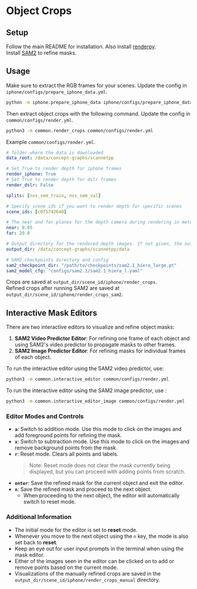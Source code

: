 # Object Crops

## Setup
Follow the main README for installation. Also install [renderpy](https://github.com/liu115/renderpy).   
Install [SAM2](https://github.com/facebookresearch/segment-anything-2/tree/main) to refine masks.

## Usage
Make sure to extract the RGB frames for your scenes. Update the config in `iphone/configs/prepare_iphone_data.yml`.

```bash
python -m iphone.prepare_iphone_data iphone/configs/prepare_iphone_data.yml
```

Then extract object crops with the following command. Update the config in `common/configs/render.yml`.

```bash
python3 -m common.render_crops common/configs/render.yml
```

Example `common/configs/render.yml`.
```yaml
# folder where the data is downloaded
data_root: /data/concept-graphs/scannetpp

# Set True to render depth for iphone frames
render_iphone: True
# Set True to render depth for dslr frames
render_dslr: False

splits: [nvs_sem_train, nvs_sem_val]

# Specify scene ids if you want to render depth for specific scenes
scene_ids: [c0f5742640]

# The near and far planes for the depth camera during rendering in meters.
near: 0.05
far: 20.0

# Output directory for the rendered depth images. If not given, the output will be saved to data folder in data_root
output_dir: /data/concept-graphs/scannetpp/data

# SAM2 checkpoints directory and config
sam2_checkpoint_dir: "/path/to/checkpoints/sam2.1_hiera_large.pt"
sam2_model_cfg: "configs/sam2.1/sam2.1_hiera_l.yaml"
```

Crops are saved at `output_dir/scene_id/iphone/render_crops`.   
Refined crops after running SAM2 are saved at `output_dir/scene_id/iphone/render_crops_sam2`.

## Interactive Mask Editors

There are two interactive editors to visualize and refine object masks:

1. **SAM2 Video Predictor Editor**: For refining one frame of each object and using SAM2's video predictor to propagate masks to other frames.
2. **SAM2 Image Predictor Editor**: For refining masks for individual frames of each object.

To run the interactive editor using the SAM2 video predictor, use:

```bash
python3 -m common.interactive_editor common/configs/render.yml
```

To run the interactive editor using the SAM2 image predictor, use :

```bash
python3 -m common.interactive_editor_image common/configs/render.yml
```

### Editor Modes and Controls

- **`a`**: Switch to addition mode. Use this mode to click on the images and add foreground points for refining the mask.
- **`x`**: Switch to subtraction mode. Use this mode to click on the images and remove background points from the mask.
- **`r`**: Reset mode. Clears all points and labels. 
  > Note: Reset mode does not clear the mask currently being displayed, but you can proceed with adding points from scratch.
- **`enter`**: Save the refined mask for the current object and exit the editor.
- **`n`**: Save the refined mask and proceed to the next object.
	- When proceeding to the next object, the editor will automatically switch to reset mode.

### Additional Information

- The initial mode for the editor is set to **reset** mode.
- Whenever you move to the next object using the `n` key, the mode is also set back to **reset**.
- Keep an eye out for user input prompts in the terminal when using the mask editor.
- Either of the images seen in the editor can be clicked on to add or remove points based on the current mode.
- Visualizations of the manually refined crops are saved in the `output_dir/scene_id/iphone/render_crops_manual` directory.
